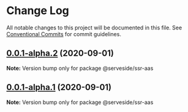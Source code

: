 # Change Log

All notable changes to this project will be documented in this file.
See [Conventional Commits](https://conventionalcommits.org) for commit guidelines.

## [0.0.1-alpha.2](https://github.com/serveside/ssr-aas/compare/v0.0.1-alpha.1...v0.0.1-alpha.2) (2020-09-01)

**Note:** Version bump only for package @serveside/ssr-aas





## [0.0.1-alpha.1](https://github.com/serveside/ssr-aas/compare/v0.0.1-alpha.0...v0.0.1-alpha.1) (2020-09-01)

**Note:** Version bump only for package @serveside/ssr-aas
